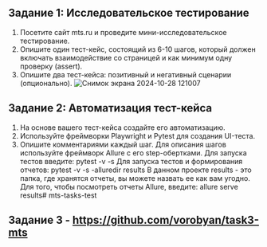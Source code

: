## Задание 1: Исследовательское тестирование
1. Посетите сайт mts.ru и проведите мини-исследовательское тестирование.
2. Опишите один тест-кейс, состоящий из 6-10 шагов, который должен включать взаимодействие со страницей и как минимум одну проверку (assert).
3. Опишите два тест-кейса: позитивный и негативный сценарии (опционально).
![Снимок экрана 2024-10-28 121007](https://github.com/user-attachments/assets/a435d92e-cd20-4ab7-8501-1078baf3965a)
## Задание 2: Автоматизация тест-кейса
1. На основе вашего тест-кейса создайте его автоматизацию.
2. Используйте фреймворки Playwright и Pytest для создания UI-теста.
3. Опишите комментариями каждый шаг. Для описания шагов используйте фреймворк Allure с его step-обертками.
Для запуска тестов введите: pytest -v -s
Для запуска тестов и формирования отчетов: pytest -v -s -alluredir results
В данном проекте results - это папка, где хранятся отчеты, вы можете назвать ее как вам угодно.
Для того, чтобы посмотреть отчеты Allure, введите: allure serve results# mts-tasks-test
## Задание 3 - https://github.com/vorobyan/task3-mts
